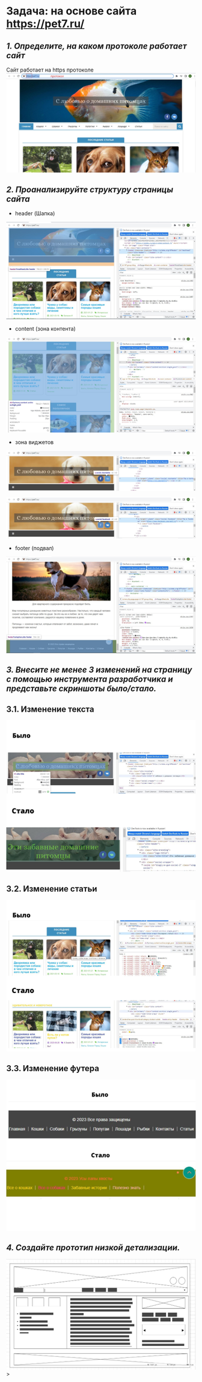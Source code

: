 # **Задача: на основе сайта https://pet7.ru/**

## *1. Определите, на каком протоколе работает сайт*
Сайт работает на https протоколе 
![Протокол](../%D0%9F%D1%80%D0%BE%D1%82%D0%BE%D0%BA%D0%BE%D0%BB.jpg)

## *2. Проанализируйте структуру страницы сайта*

- header (Шапка)

![header](../header.jpg)

- content (зона контента)

![content](../content.jpg)

- зона виджетов

![виджет](../%D0%B2%D0%B8%D0%B4%D0%B6%D0%B5%D1%82vk.jpg)

![виджет](../%D0%B2%D0%B8%D0%B4%D0%B6%D0%B5%D1%82fb.jpg)


- footer (подвал)

![footer](../footer.jpg)

## *3. Внесите не менее 3 изменений на страницу с помощью инструмента разработчика и представьте скриншоты было/стало.*

## 3.1. Изменение текста

![ изменение1](<../изменение 1.jpg>)

## 3.2. Изменение статьи

![изменение2](<../изменение 2.jpg>)

## 3.3. Изменение футера

![изменение2](<../изменение 3.jpg>)

## *4. Создайте прототип низкой детализации.*

![прототип ](../%D0%9F%D1%80%D0%BE%D1%82%D0%BE%D1%82%D0%B8%D0%BF.jpg)>

